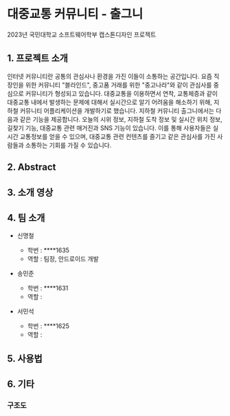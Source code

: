 # 대중교통 커뮤니티 - 출그니
2023년 국민대학교 소프트웨어학부 캡스톤디자인 프로젝트

## 1. 프로젝트 소개
인터넷 커뮤니티란 공통의 관심사나 환경을 가진 이들이 소통하는 공간입니다. 요즘 직장인을 위한 커뮤니티 "블라인드", 중고품 거래를 위한 "중고나라"와 같이 관심사를 중심으로 커뮤니티가 형성되고 있습니다. 대중교통을 이용하면서 연착, 교통체증과 같이 대중교통 내에서 발생하는 문제에 대해서 실시간으로 알기 어려움을 해소하기 위해, 지하철 커뮤니티 어플리케이션을 개발하기로 했습니다.
지하철 커뮤니티 출그니에서는 다음과 같은 기능을 제공합니다. 오늘의 시위 정보, 지하철 도착 정보 및 실시간 위치 정보, 길찾기 기능, 대중교통 관련 매거진과 SNS 기능이 있습니다. 이를 통해 사용자들은 실시간 교통정보를 얻을 수 있으며, 대중교통 관련 컨텐츠를 즐기고 같은 관심사를 가진 사람들과 소통하는 기회를 가질 수 있습니다.

## 2. Abstract

## 3. 소개 영상 

## 4. 팀 소개
- 신명철 
  - 학번 : ****1635 
  - 역할 : 팀장, 안드로이드 개발
  
- 송민준
  - 학번 : ****1631
  - 역할 : 

- 서민석
  - 학번 : ****1625
  - 역할 : 

## 5. 사용법
  
## 6. 기타
### 구조도

